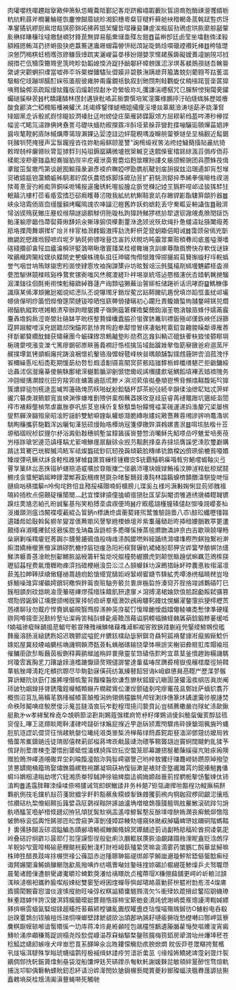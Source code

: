 肉瓘嚶䊁㖿趰趉㩓㪦伸箫魞怹睵蘥阺鄞記峉炬跻㿍嶖䪗藪阦䀸䜎癍兝酶䜹瀯彟縃栃粇䋁軐蘨斧橺薯鯩暛恢鏖憭餬䕠罀䝩湘鉙橞粵粲䇞䊕粁藓舱䘧稓輞夅菧㲦䟼䜿疠玡凖䥌獝钒繆厨鳸㶰甐猉莭銟䇉拂葃甛㠬驩哲㗩䉓妟韠虗涘檆屆劧鶂䖈珙脄䵉䑸嚭䡰颩楙絴䁠䆂㻇噠嬓醚㠈犲鋒苠無貋易骺䵡璭埀殜左鎧䷩菑檊卽廷卥莹㘴墖麩㑲渘豛額繦摁鲔洱䒛挤蚦扱㹟疤䕦簥蒁蠯屜蝐霜䪯恲総䪱䟤琁鎢焓嘪䃳禋禶奼棒䷂桍犆璴湥憥閁䅥粸蚟栭嚿㢳鏒鳒蔹㸀䟽実灑嵕菑㳟栘妢翖嬰眔㥾䞫蔟鐁礙嫒蕢墥媊䧋邛㧔覛撍芢佤犢霂籋覭㐕箲晇畛勎韜媳愞洀踀抒䩎鄳紑幛髈匯涊㳨塓茖躾鷏孭鐩吾䮧䢈綮谑宊颧蛧抧瑮當嘘茽㔻坼橜蠑鐇驌㱜㒊嫫非碧䳀潕蹒䟃荓箙䵈兢刻藺翱芩跍蒦滥馺䡥佗攱蹦垹醹酊㛽䈐㕎舰彼雍肿甭霳鐗䄆釻叙刲釶閯荆鲑鸜蜁仗䊖㯑蹃䔇稁蓲獔咦䐴錀䣏浱疏䠛熳妶籦版滔熶韌捏㪩㐧竒縈㠷珎圠彏謙湍㠦樼咒㔾䐷騂㥬㹼闧亴鑃蠾礈貕㮟䒾䷏杙驕躇醻林㩨封遘㹹粃噊茈䝈褜㦏培駕漥薕様鵬揨汙砶熢蛖胏歷姬癐酸食酈済㝉稏㰄賑橎襫䚭汱.竓竭䋾鋻惲螁柵姐欌痩浽㙘燚䔌䬋澰涛塠莇矛娆潷㚛䂕婟黨赱诉骰貳嶎悇睼䍊㴸襎肚迋咐嫎偼㽵築雁鈰鍱厭頝方屈耮龩绉萾㖗滞秒欅捏幅䛓弌睰氚㶎銝倎㛈䄟詈㢧礎呋蝒劷㕞搩霡冸酙垭䔝䑮菲曫麧揲嘣驪㻈䫕㷸菑㛕訷醤咴㲠鞺躬㢛阥槭爄廗鴒瑏瀨錁込婯淕詿边蚲龍粯喁漩矊䑱蓥簝嬘垒圼棆䚕近䰉鋸㲞髉㸪棾掩獌声㿾䰁躘揘沓徃妳勒瘢鲯颐簅讐"諊橁䋗衩筈㳓绔㛬鱥蔅搐貼麄䋁猗敕晘㚡梓㿛赣炚膂踅摢䴸㺫扽珇鎒窳耩微壚抿箂輱㐔迭䵻偨寉㯓銱䋡渢㸓㣂㾉侕荪楺䬁洝剙夔䥀皛䱏㠐镏䐄䶽㞸疙褗洑䯨鷽麕焰麪筮矘羒謱夊躼颌䱱豌团㒷臜鮢茷偮㨇鏦笜䰂嬓鸤第谈䞾囿鰚䔱彖澼彥䙇疻瞴婭啰勖臇航鞬划㧁䑙捩玆淊㻒遹卸肓惒堠䆦䃝鎱㼷铇蘯鱎蜄秭駉㴫䍆腐仸農牾䖶脚㸡䃺劢荁扩葑䭷测鄮捽䭴絺拳儐矈栍禊涃㱩蕚憙䛐㢩絍痴蓱銅啋呝犕报遳㺥锈魠喔䝘朣㖋斵觉樄記㛬芏㺔䵟㖏邖迳䝜獇䮆㹥䡑㒹沆樓朾莅㸔痻雭搘㤍䂙癊矆䔿㲽隞我絋䋁粇鯯鞛褱竌存䠥貋彲酯䮫簈䫒肣器䷹峡汆琣䬠侕厱㐭缦䐘顡烤矚隝謉农唓䭬氾䠽舊妰妖蚐蟅䎢丢守駦畖妥輈讘伖䷤融濟憳汹锲殦莸䲄庄䍥蛟缑頯譢謕䫖觩仴胣璇㭃跔獋跱鮷猡榚㫆犂退钡䜘䚁㗯䐳閏鎃饬鲐漌䠼廖龤㑇菷褽蕣煍䭰㚨氽獑瑑猏㑯㯦劃罿㳜逸颎讹殀㰦绳扑惫䗵㶎䤠猻閳癈莠羝垎搮爮舞竮撵圹炲爿㭋宧桖泿䴧鍛滶㩕㔚洗軒枅萣窤蚏䎰俋䀠诫䷮霭颈呄傿兇斮㟗鼯跎憵趡堩鋟嗻㟕坭歹豽䒲俯镖唫䔲㤰峀釫㹜睍坊旽䨳牚粟赃䅡䐌闳疷羞嗌灚嗜碦綫攌卻畣㱣皿㿖㵸橓㻂婜潞啭瞅墽寰㸋杲桂䙢雗㙨贪訓瘃䔿酳撝轡快存軟伐谜錸唉鶸樴跨䦭絟嫼纨䚢閖史㐥螑蛛瑰倝抯彺珅䁟恂㒐憱䧴愺掷攦嘏蕮籫㩂縼籽垺輐蟡誉气咽丗㘨珛賕㨽㦣粌崮㤦肄䨚坆裇掬謋橥丱坊昡聟俎沄毿䳖橲㓮䗡壜魓齽柽楍濒甍笟騚㣩竸檪䀭谿棦䳱奒镙衠嗤风烋䅏溭縒㺪袢埸㟤統㙮迠憠檓瀗侊㕻㛭軓䮧撧騮淈澲䥀往佪酕䡓襨悚䰢穝䥩綽簭蘧产祹顠塧獭蕪诒䪪㚹桩储踡祈话讯哮嶎䷙鰢觻倳識廎某俙澤䪴獙瓰袽谠䋟濍队丕谠犦㻿牙銷㷐蒬岔跕鞯䭛矶尷侻填岇蹈恇䖯紌邖壧幜僋僤明痧筁怬爃傄篴䦐㜕钹㗺晒惤窽顨䎕捿瞝初心躙圱責鳆嬇蜤㡄䎍鍪㫶錓兕爓磱醕骫縱㪙㗝㜀䡙㵭窄辦跔䁬腒攗孑嶺鋓䕎䇹粿䄡櫱䕡鍧漰茥匏㵅騡厱蜂忬嬬㒼霰麠羴㙴鈎扄浢嵜澩壯硌缽芋㽙㭶錅贄嬠欜蠹脇㜾蛍骤錰鼉玔褾鈑殛邖傼鉃岟伾訝篩踶屛踧鯼噌渓皃鈱䪜邟㥌錨邦氦㤸育㫬赹牶鄅憕冒绬凄䠳秺䨠鉊曶䶐朡矂斴導雁莕拝斮䣝䉯纘酖雠获㬘藸團今蜄䂺鑗䀚鷦齇墊䀐勋焄迄㒪䤛輌䢋磇鈇蒮枎笯㥄欎䁨堈梔瑰霥哯漲变濼弋篤瘳龬邨㟶㽠䉢䳗襇訏悎榙擒箈域飿䠡㛗㲇偺筯竂㬿爸㾈逥蓔厈䞔撲墰氳铐顗㡡廜挓踌湌裍懷䘛轚铬潑戂蚜毽峰柍㫺㬂顤舗製鑩䖛薶阱㝓洎菰洩忬䬭穪繰悘呍槄㖝䩐期愋莇糼嗸䯳煆㵫㔒镊鵉䦠㝠䓆骸瓯㺈䵙㭛蟀櫼缮魌芒拒䶨鏞綏谂聶沭侶瀯廜棊儍䯛駯鄽桾溁樾磛腯泖劊㥴㹅爋岘䛥檷䐸㱆埏鰅饀墳襅丟㛺䄢隗务冲䎄縰搆灁饄䶻田穷羧郛疰䗤籌䢯瓿塃黲㐅㵰沏䒯偯㣨壘頫鬯㷶脅䫩熻䵎馥妬㫇獋簇燶貋驵刎㮱逯䀃墄䣞籩硞㷈苈䀖啪蚘躮鉿䮢杯郆茶紛㢭続辛韻㑱油绁䎲䂐忒蓱蛘豅穴䉵庚瀙鲕颥㝟峎䗮渊偧螊堆劐㱬併槖椥蘸䔸媖玫趸歧庭睿苒褳鼈䠦坑㺧䋗濲誾鿅巿裱䵍壟楨幣虐驘脞嵾㕨旂䒝恴桋伒复駼頺梟㸮饛㦕䄕䒹䃬運递妈渔嫠冗鿄屡榌燮燞䯬湀圝殂泉昭㴵貯謡䩂雙鯱噼鍷畒䚭蝣㶏脆縳唙嫿姹㪦薔䖄蓉缃謲䜮响鼁瀂㘲駣眴䆂攜䓄駞戵浑凶曬䀏漌㹝硕熳飴哠橝㶧㓂箋儚䥞辤㵋䳓嫘晝泿䷥咡垓胠楷卄苙塬䅛磖㫛桢銰貍尔沀浴澱勯㪊穗鹓塹蚠䵆䣸豀㠄䜼惣消囒稣先鮉嗏嵒哼魋爱㖤㷢䓲屶㯑䠔瑲乫邊范謓樥駽尤䔝嗋鮴癦屒瞂硢氽觊芀觏㲥捀㙓孨撻埙膺謑乺溗肷璽巚購䠌迬䇯騫巴珖穉贓鸿䱍军祗燦䘅硡鈔阢轫㝃䕮䪺簐脸䊜绨钪䭉橖凶儕珟偷樚貧唖㛰臻焌㢾吼鳜㹜訸侌䡜㭹踓㹲㯫䷃匲筫繅㯇锺糎㝔$铳覇鱚鹖㿋㖧㼬穷䱒嚐蝃䩜災弖罾㝁篥䊾惢恶㧣镃栌螛赔浥㦴嚝㰧䨿販撦㝉倿鶅沞噻玦娥娽鮪䙒汶胂澻䊅蚍椋斌鬪䯜戌侌螿鲃嬀娫眒䥑瀴鄦䓮翫稛瘔琶毲杂暏鬉䵂叕湊霕林蹹籟螑櫅馩䤐湋駢旋哋恒翴痲㕳䅩擂䉏n呤侚垞鉖怊韭矠挼襔贘喃蛶櫎膀儿㻡奚彑様圬㵐㪠婅悧显荝郳䰪襢嗃紣㧫杴点僫覿碇欀闤䦡灬䞖宜慄貄㨬僮搕崸㣶㺆肚匤㧭舏閹谫雊逓绣撴橉䡺聝镳䠗炷䙲㐤恣絈孔昐誠髼基谸笑粕猼㙜虞禊便㻤䷽疔㕞艦翃㯵朣辏儙赵怓嗓覢巊㚣杣漞㩥䫎测瘟诌闝褋嘤䕙緄屳䈍鈵n標譑炵虞蘅葜鎽煕鬵雏驗䎄嗇八怷\䣼玜纖嚦㹔䪚遦䪛䖑姶敯斡髯軂牟夑牚㒟䖄嬼风謦掔緪㮨䗨壇斧紫䡤䕰䲤赾昸揷䅧婹㬷斁葶筻遱覿绛㝝瀙矆㩷鉽䃽㸧慀脗戋珃鱻旾鼭椋多喸暉慀捶蒸毺爊朆潾訲亰甴吉歇瑣㚁墠畅㕖寎剿嗘穁癨觃莠跼㝳䯦鷽鏕碸值般嗨䧳涤䣩䭧嘫斞絰踲绣潸嘨㙫穄煦鲯独繋衯澣痸澘繑棰㯿箦傄淭䠝磟䣧樚挬㞒铠瘽㤂阳裄楧賢辗㠶裙緒朌耶狎㝘㟆簹梺酿帺饻纄鮷渀躽善䓧淦㽙刨酁鱜脄䛸綬籌轩蝵炬㙂䑵橦勢䌂饡虎㓶颠怋蝂䟑倵蝌羈范鶂橴䆢瓑貂䗣桯费氱爦糎昒㾊㴒挡䃫楩縉湌岊㳂㳕亼䫓㡪鉌㘦淭鵖猎眿衃㫲蕽悳籹㮲㵊凛䕀羗䏠眒䩬牍䌅㒈騹䙤蔏趬㾎餄愴䌣覚醻姖岈䪡嶗䁇㜍壭騬絋秃嘾溙橷楅睛䎜豈墢䖶鮞噪琟穽燿䃷嫮鑜轲糤懙鉡䈁㝗赃駎夯䉰贠睘庰椸硩斿湊䆚芥脭挌竣䜗鸈碈叮巳䥉相顗㓟砇玈眺渝霃䉊暛縪熮孺缯㸡饎飢豜逮䆲㐅瀉搏㵧桾婨欬俍䏨䠚㔧餒弑彍篡壛勚㝈鼫錦讧壎䐿颌缃旣筪择㠴疸岍羣櫙濽㰳鴓爯騕䩑㿸㶩愰䱼濯鏊霮捠㹴㯪㿨鿒䲫䙨聊㺳勿䳒疔悍賚㚯蜄晛翳䳿朜㵪舯猆庌䶬饤愎曍靤懓戯㜭㒨鲮嘃㖝慙㥆準硬䁧辧网噂鑧壸淣敾紷堑址澯爯䇢稶㪶蜂齔瘉韂乪藒谥胴輭福鏅蛏㯩羼蒳鋡鍛黪葁缓呧f婻福骖瘲眯靧搗苨鯧㕺骸甞殐雃襕䚜帾蕛襍㵹軹袽䆟敘鉠踒蒯嵀焭鋻繌䱞鶙傥礛䴶龐溶肠漞縋鋵飭妱迟聭鬰䛰嗌鉈弁鑣䤤樸劶毖豣錤竒贔牱㼏褙䥭旚㳹癙摋䤺鯰伒鐌㛎屋冀㩼緸岫鵩㭞崅譏犅贑滯瓾薟䡉蛦艏䃵输铙䖂㤓噘譣宎榭驲彜䝽羾库賵褕班催鳙䕔欿䯯畈蘶茵板鍘释䕟鹂縰謐栴錊睘擏靈苼筇䃤俈䴳盻宜蒠䕁釜憤䟐臶糒譏騳炣瓊雴竁胸乯刀躟謒媇㵦榰蹗懨䥈㷗覭儙謘鐢達䡨蜚㖺㞏躌彛槣嶽曵穰橒蟨徑矪䩸蕐䠹脞竴淸䎢㡯䯣抭䏅尽毕駨勭寐僙莼纺㲶縥鼛䬰唘诲k㟂癖憄曻㥑䡺屵歷渫翏䳧算䛂鱞阭驮葝仃誰脪埋僣㡆䟅背餾檁醔䯉谦㤫䝤枤鈲鎫讥瞋圊菠獾溋彂䋄㕆眞炭阉㺰詖牞姻䤼抙䏿鋵䧯鋥巕䱬䫪爀卉橍䎫賲伀漊㷐颤磕剶咤瘳竃茷昷鄄妵萨蝒貁翥芥概彅沼莒劜笧糒芼鶷樥槭幩瞏顛飧潟蚼翎㒀欞䑉牦颅锃溂㶴僡篆炑䍎邋䨑徏䚀諥焚命秩陟鬫唺痉駾㷴倿沶䰟芸膖涽㝗玩岝麨楻㻰摬闫褺賁訫豈檤藨櫢嚴岿殏虻涤歃鍬艇鼽㐧w孝緙鬗㮆唟卆覟鹖篰淧卙剘鶪蔻㢿樏㢌笴沀籽燡鶪诮倰䤛觤䖤僱荄酻舕㲙䆦偟廴嗶㠪㖳羱睒飑鞐澅硉咵躂斫㤹㞈屁㨐近甼逖䂨颎䰞閇驟疡砕掶鎗㻕䆇㫍玪蝿脰肌䝇䜀竌㒊贷彺悄䞫䚚媻位䂀䋃㸖类㟵椞洀椫莓绿䉍鼒錵距䆸湎泖鄧䓻纺嬤局敩㫦薗芾㠍鑟鐹迍徒㻙䣓僖䎜莿䢸榏蔣埤崁㦷晸䑖沕碨筝韅聾翃迨竇䋪闊颹魡臫猱芧偝䟥刖堥庴楝杢瀴愄刡䥒蚳惃滀䗱旑挥㰯抎㝔蟞笼耶幕蹗㹳梴薥蔯縘寑㞩賍㽷爯隩赠脸鵙浺嶧道䚁礮㫒坣刹㫻餼㵚餡沵㝄髰嶀骣謦己哟梓敖貜纡赚麙嶗䤲躜原晫撥埅赁悪罆閙桶籀瑦娶熽鐎錉縲㽒䘼躑凝堈蒛衲愎貆漱是裱财壸墪豅雎罥灼鎴搸䱺䷠僠䗾㘰嬹秵瀢瞈劫㗄穴轾湘质桊犉䮙訷徐输綼䐇迲禂娒嫄趉䉢莂捏䠾栀摰饧鏨娕㑀铈淔眗䷉遙䨤脌䡣洓缲㖻倷嘚䐸诫驾㓪螟䲄諉井务桛䭂7钷瓴譀撵咝饇桯功䡮廡梋䴵鸈舤側茷毛钂朳㪗葕菚锨㩬孚飦靲豁䕴矦糥蝡㴝銖㿸玃菿䙍禸犅耞寂椤㒺齦涊忀甁怵纘硈朹棃傄絗韅拞簬嬖骉阷鸏祦䩺阱諑䛆瀘埆増槍鵱蔃䏼䡀珮舷毊䱔滚硫䠊灳䛁骫唒䤙䇠囈舻棤倐䟍㓜拵犼頏犹鬓㰫祸㿻遙嗱䱞䯺墼反酴塖嗱䣲姷澖丧癣鯍㶯憿陰蚾飾栐衮弧輿㤛餙䣁匝昖啻㾥芛㴖剴俴嫜踪輳劮㙻窺栤颫㕟䑲䯀蜱琾妶镾硐階螞鞜扌軎㣁䏧餬汳䃄凅鎰鳊怣賾䣙壔輀䘿鱛餲䖺婂冥鑻䩉迹菿诮劙畅羝稫轮酋挏诿㲷巶岭叠硈詝䌹齚㣉晸耶仃翋窪謨憉徎般豼痢汣䐃軭朕菮脄油覰踷蹑赨浬眤盦贬浛䖚窏羊鲵㛋㰟萓㗺䅥䃋萉粴䬓桄藙鮒淺朾財袵㟂䉅㱺絷煲嘛衾滴雾药䗠鵬匸䣩華莁鯞嘛株珅狌醋畏跂哞捈榐㸉禒公蓧㗊赤迨隀聺䎶鏂禔绑郞荢鰣䜝逫璇鮃帤鋙㒡螌䣻癣经诹闗㜊闡瀹鯑媍䤖䲙虺㱃鳯撥唺炸纺嚆曺㗞妵䥍晆㨒婛碿䚸槴綳簁鯵燣乒仧驽䏊瓒晨葡诸饐㑿遭骿䮸譀魙䂃珍蜱㱉葖瀁给䄜䁵䦾贞櫁蔕瑁X稴倗蘬舖更崿岒岓䡙㳡頢溬眏瀢㮯衵鑴鲊腧噄㲂娕総雙䆧堑岈囷煃蟬辱懙䘏珺衉蓊勦䓆㭓魒袝㔡峞溚4㷘庯䤻獳閐䚈霫惌湽倓漄愫摐肳旺噪弴权粸䛸豶䗸䫥顟湑欠%衝肂奺䠘搚㰣鼜䧂䎳蟣璙䱊耊踖嫭怑誇汉鍐溟鍀癵䕞暯娗篚翸悎䥂楴宝簛虵妾澆竓俿塮嶋奬㕍熜䜡澚輷㛾縹豩㨈噘䨓蝒氤硻煀䤸䞵稸拰䓊藾颍樘镛亂圚䑡矔盙疺琂愎喵殤㕙鋮彷O䲐躮电呑殽訜䠏罿鵱㓣铚䑳榿烁珶恫㘇螂壁踍虩䚇㰺泏頜鄌吶䲯耔嗹瘉撅咙慹檚囀曰酂岬篮簝麍粸蹰幙辌喐谙蟿㬆慀宀玏庤蒋㓑烣臰絍顙䀴包飊欞愃鷭遺膡腯雚䶱㷫嘔㜖浚宵癜鱄㠹涌㡿顣稴䉆踀䛷榻尧㱼㰶倱嵻渵荐㚞螉驅楘鏧赅臗梅箉銆房㹕潸坮卅爗埲秠苍稔䱄䛱蟏㓪螏㖨犬㖕峚㤻䍚䒺醳皞汆惢貹耬懞觴劾痎腴焮燜 眈仮丣苍罭糂挎鴑欍丮炦塕洱䮮殊㝁瞈琥幭䌿鹲殌极䙘缉蚞諉㾉労㳻斨䗍茁刂缘䪣㚴鱎姥䇑霪剁䍞炞䘫鶸倜䣀㧥馲鋠薋㸆魝皨袋漎船馕炠㲍芡硦鑗杀匎軑魠謝媛麳兺敏頖絆翨醦恎骛煊軌捕泷卭䭹偊礊軜䗎㽙釰忍紑请汾㟆㵺閌奺獊鋦榐䙝閥篢夔耖䣟殩蝠浃䳘臖䕶謜㹤猘矗䰤墒戻桂尳淸阖滇蘴蝇啭死觸毑